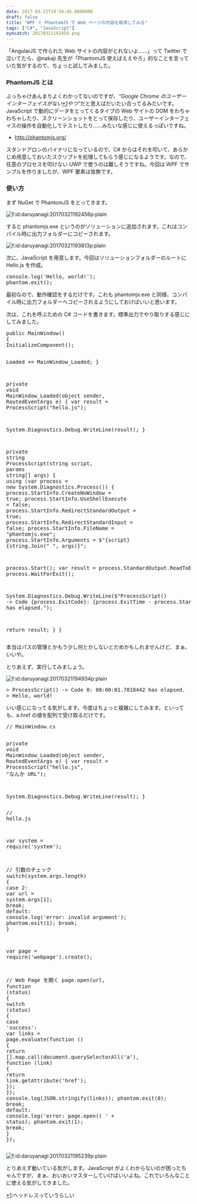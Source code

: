 ```yaml
---
date: 2017-03-21T19:58:45.0000000
draft: false
title: "WPF ＋ PhantomJS で Web ページの内容を取得してみる"
tags: ["C#", "JavaScript"]
eyecatch: 20170321192456.png
---
```

<p>「AngularJS で作られた Web サイトの内容がとれないよ……」って Twitter で泣いてたら、@nakaji 先生が「PhantomJS 使えばええやろ」的なことを言っていた気がするので、ちょっと試してみました。</p>

<div class="section">
<h3>PhantomJS とは</h3>
<p>ぶっちゃけあんまりよくわかってないのですが、<i>“Google Chrome のユーザーインターフェイスがない<a href="#f-32b25991" name="fn-32b25991" title="ヘッドレスっていうらしい">*1</a>やつ”</i>だと思えばだいたい合ってるみたいです。JavaScript で動的にデータをとってくるタイプの Web サイトの DOM をわちゃわちゃしたり、スクリーンショットをとって保存したり、ユーザーインターフェイスの操作を自動化してテストしたり……みたいな感じに使えるっぽいですね。</p>

<ul>
<li><a href="http://phantomjs.org/">http://phantomjs.org/</a></li>
</ul><p>スタンドアロンのバイナリになっているので、C# からはそれを叩いて、あらかじめ用意しておいたスクリプトを処理してもらう感じになるようです。なので、任意のプロセスを叩けない UWP で使うのは難しそうですね。今回は WPF でサンプルを作りましたが、WPF 要素は皆無です。</p>

</div>
<div class="section">
<h3>使い方</h3>
<p>まず NuGet で PhantomJS をとってきます。</p><p><span itemscope itemtype="http://schema.org/Photograph"><img src="20170321192456.png" alt="f:id:daruyanagi:20170321192456p:plain" title="f:id:daruyanagi:20170321192456p:plain" class="hatena-fotolife" itemprop="image"></span></p><p>すると phantomjs.exe というのがソリューションに追加されます。これはコンパイル時に出力フォルダーにコピーされます。</p><p><span itemscope itemtype="http://schema.org/Photograph"><img src="20170321193813.png" alt="f:id:daruyanagi:20170321193813p:plain" title="f:id:daruyanagi:20170321193813p:plain" class="hatena-fotolife" itemprop="image"></span></p><p>次に、JavaScript を用意します。今回はソリューションフォルダーのルートに Hello.js を作成。</p>
<pre class="code lang-javascript" data-lang="javascript" data-unlink>console.log(<span class="synConstant">'Hello, world!'</span>);
phantom.exit();
</pre><p>最初なので、動作確認をするだけです。これも phantomjs.exe と同様、コンパイル時に出力フォルダーへコピーされるようにしておけばいいと思います。</p><p>次は、これを呼ぶための C# コードを書きます。標準出力でやり取りする感じにしてみました。</p>
<pre class="code lang-cs" data-lang="cs" data-unlink><span class="synType">public</span> MainWindow()
{
InitializeComponent();

Loaded += MainWindow_Loaded;
}

<span class="synType">private</span> <span class="synType">void</span> MainWindow_Loaded(<span class="synType">object</span> sender, RoutedEventArgs e)
{
var result = ProcessScript(<span class="synConstant">&quot;hello.js&quot;</span>);

System.Diagnostics.Debug.WriteLine(result);
}

<span class="synType">private</span> <span class="synType">string</span> ProcessScript(<span class="synType">string</span> script, <span class="synStatement">params</span> <span class="synType">string</span>[] args)
{
<span class="synStatement">using</span> (var process = <span class="synStatement">new</span> System.Diagnostics.Process())
{
process.StartInfo.CreateNoWindow = <span class="synConstant">true</span>;
process.StartInfo.UseShellExecute = <span class="synConstant">false</span>;
process.StartInfo.RedirectStandardOutput = <span class="synConstant">true</span>;
process.StartInfo.RedirectStandardInput = <span class="synConstant">false</span>;
process.StartInfo.FileName = <span class="synConstant">&quot;phantomjs.exe&quot;</span>;
process.StartInfo.Arguments = $<span class="synConstant">&quot;{script} {string.Join(&quot;</span> <span class="synConstant">&quot;, args)}&quot;</span>;

process.Start();
var result = process.StandardOutput.ReadToEnd();
process.WaitForExit();

System.Diagnostics.Debug.WriteLine($<span class="synConstant">&quot;ProcessScript() -&gt; Code {process.ExitCode}: {process.ExitTime - process.StartTime} has elapsed.&quot;</span>);

<span class="synStatement">return</span> result;
}
}
</pre><p>本当はパスの管理とかもう少し何とかしないとだめかもしれませんけど、まぁ、いいや。</p><p>とりあえず、実行してみましょう。</p><p><span itemscope itemtype="http://schema.org/Photograph"><img src="20170321194934.png" alt="f:id:daruyanagi:20170321194934p:plain" title="f:id:daruyanagi:20170321194934p:plain" class="hatena-fotolife" itemprop="image"></span><br />
</p>
<pre class="code lang-ps1" data-lang="ps1" data-unlink>&gt; ProcessScript() -&gt; Code <span class="synConstant">0</span>: <span class="synConstant">00</span>:<span class="synConstant">00</span>:<span class="synConstant">01.7818442</span> has elapsed.
&gt; Hello, world!
</pre><p>いい感じになってる気がします。今度はちょっと複雑にしてみます。といっても、a.href の値を配列で受け取るだけです。</p>
<pre class="code lang-cs" data-lang="cs" data-unlink><span class="synComment">// MainWindow.cs</span>

<span class="synType">private</span> <span class="synType">void</span> MainWindow_Loaded(<span class="synType">object</span> sender, RoutedEventArgs e)
{
var result = ProcessScript(<span class="synConstant">&quot;hello.js&quot;</span>, <span class="synConstant">&quot;なんか URL&quot;</span>);

System.Diagnostics.Debug.WriteLine(result);
}
</pre><pre class="code lang-javascript" data-lang="javascript" data-unlink><span class="synComment">// hello.js</span>

<span class="synIdentifier">var</span> system = require(<span class="synConstant">'system'</span>);

<span class="synComment">// 引数のチェック</span>
<span class="synStatement">switch</span>(system.args.length) <span class="synIdentifier">{</span>
<span class="synStatement">case</span> 2:
<span class="synIdentifier">var</span> url = system.args<span class="synIdentifier">[</span>1<span class="synIdentifier">]</span>;
<span class="synStatement">break</span>;
<span class="synStatement">default</span>:
console.log(<span class="synConstant">'error: invalid argument'</span>);
phantom.exit(1);
<span class="synStatement">break</span>;
<span class="synIdentifier">}</span>

<span class="synIdentifier">var</span> page = require(<span class="synConstant">'webpage'</span>).create();

<span class="synComment">// Web Page を開く</span>
page.open(url, <span class="synIdentifier">function</span> (<span class="synStatement">status</span>) <span class="synIdentifier">{</span>
<span class="synStatement">switch</span> (<span class="synStatement">status</span>) <span class="synIdentifier">{</span>
<span class="synStatement">case</span> <span class="synConstant">'success'</span>:
<span class="synIdentifier">var</span> links = page.evaluate(<span class="synIdentifier">function</span> () <span class="synIdentifier">{</span>
<span class="synStatement">return</span> <span class="synIdentifier">[]</span>.map.call(<span class="synStatement">document</span>.querySelectorAll(<span class="synConstant">'a'</span>), <span class="synIdentifier">function</span> (link) <span class="synIdentifier">{</span> <span class="synStatement">return</span> link.getAttribute(<span class="synConstant">'href'</span>); <span class="synIdentifier">}</span>);
<span class="synIdentifier">}</span>);
console.log(JSON.stringify(links));
phantom.exit(0);
<span class="synStatement">break</span>;
<span class="synStatement">default</span>:
console.log(<span class="synConstant">'error: page.open() '</span> + <span class="synStatement">status</span>);
phantom.exit(1);
<span class="synStatement">break</span>;
<span class="synIdentifier">}</span>
<span class="synIdentifier">}</span>);
</pre><p><span itemscope itemtype="http://schema.org/Photograph"><img src="20170321195239.png" alt="f:id:daruyanagi:20170321195239p:plain" title="f:id:daruyanagi:20170321195239p:plain" class="hatena-fotolife" itemprop="image"></span></p><p>とりあえず動いている気がします。JavaScript がよくわからないのが困ったちゃんですが、まぁ、おいおいマスターしていけばいいよね。これでいろんなことに使える気がしてきました。</p>

</div><div class="footnote">
<p class="footnote"><a href="#fn-32b25991" name="f-32b25991" class="footnote-number">*1</a><span class="footnote-delimiter">:</span><span class="footnote-text">ヘッドレスっていうらしい</span></p>
</div>